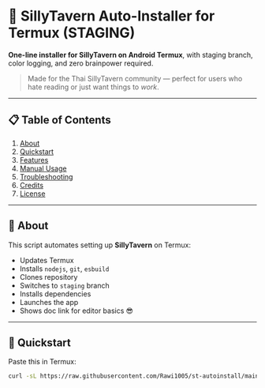 # 🚀 SillyTavern Auto-Installer for Termux (STAGING)

**One-line installer for SillyTavern on Android Termux**, with staging branch, color logging, and zero brainpower required.

> Made for the Thai SillyTavern community — perfect for users who hate reading or just want things to *work*.

---

## 📋 Table of Contents
1. [About](#about)  
2. [Quickstart](#quickstart)  
3. [Features](#features)  
4. [Manual Usage](#manual-usage)  
5. [Troubleshooting](#troubleshooting)  
6. [Credits](#credits)  
7. [License](#license)

---

## 🧠 About

This script automates setting up **SillyTavern** on Termux:

- Updates Termux  
- Installs `nodejs`, `git`, `esbuild`  
- Clones repository  
- Switches to `staging` branch  
- Installs dependencies  
- Launches the app  
- Shows doc link for editor basics 😎

---

## 🚀 Quickstart

Paste this in Termux:

```bash
curl -sL https://raw.githubusercontent.com/Rawi1005/st-autoinstall/main/install.sh | bash
